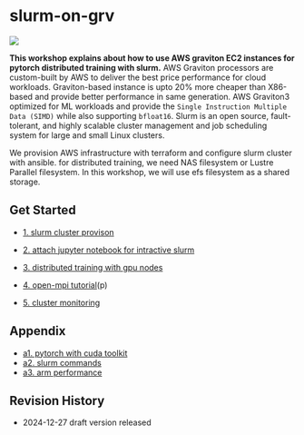 # slurm-on-grv

![](https://github.com/gnosia93/slurm-on-grv/blob/main/tutorial/images/slurm-ws-arch-2.png)

**This workshop explains about how to use AWS graviton EC2 instances for pytorch distributed training with slurm.** 
AWS Graviton processors are custom-built by AWS to deliver the best price performance for cloud workloads. Graviton-based instance is upto 20% more cheaper than X86-based and provide better performance in same generation. AWS Graviton3 optimized for ML workloads and provide the `Single Instruction Multiple Data (SIMD)` while also supporting `bfloat16`. Slurm is an open source, fault-tolerant, and highly scalable cluster management and job scheduling system for large and small Linux clusters.

We provision AWS infrastructure with terraform and configure slurm cluster with ansible. for distributed training, we need NAS filesystem or Lustre Parallel filesystem. In this workshop, we will use efs filesystem as a shared storage.

## Get Started ##

* [1. slurm cluster provison](https://github.com/gnosia93/slurm-on-grv/blob/main/tutorial/1.provison.md)

* [2. attach jupyter notebook for intractive slurm](https://github.com/gnosia93/slurm-on-grv/blob/main/tutorial/2.attach-jupyter.md)

* [3. distributed training with gpu nodes](https://github.com/gnosia93/slurm-on-grv/blob/main/tutorial/3.distributed-training.md)

* [4. open-mpi tutorial](https://github.com/gnosia93/slurm-on-grv/blob/main/tutorial/4.open-mpi.md)(p)

* [5. cluster monitoring](https://github.com/gnosia93/slurm-on-grv/blob/main/tutorial/5.cluster-monitoring.md)
  

## Appendix ##

* [a1. pytorch with cuda toolkit](https://github.com/gnosia93/slurm-on-grv/blob/main/tutorial/a1.cuda-toolkit.md)
* [a2. slurm commands](https://github.com/gnosia93/slurm-on-grv/blob/main/tutorial/a2.slurm-basic.md)
* [a3. arm performance](https://developer.arm.com/Tools%20and%20Software/Arm%20Performance%20Studio)
  
## Revision History ##
* 2024-12-27 draft version released




